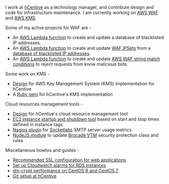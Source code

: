 I work at [hCentive](https://www.hcentive.com) as a technology manager, and contribute design and code for infrastructure maintenance.
I am currently working on [AWS WAF](https://aws.amazon.com/waf/) and [AWS KMS](https://aws.amazon.com/kms/).

Some of my active projects for WAF are -
* An [AWS Lambda function](https://github.com/hcentive/waf-update-ipdatabase) to create and update a database of blacklisted IP addresses.
* An [AWS Lambda function](https://github.com/hcentive/waf-update-blacklist) to create and update [WAF IPSets](http://docs.aws.amazon.com/waf/latest/APIReference/API_IPSet.html) from a [database of blacklisted IP addresses](https://github.com/hcentive/waf-update-ipdatabase).
* An [AWS Lambda function](https://github.com/hcentive/waf-update-badbotdata) to create and update [AWS WAF string match conditions](http://docs.aws.amazon.com/waf/latest/developerguide/web-acl-string-conditions.html) to reject requests from know malicious bots.

Some work on KMS -
* [Design](https://github.com/hcentive/kms) for AWS Key Management System (KMS) implementation for hCentive
* A [Ruby gem](https://github.com/hcentive/hcentive-kms-cli) for hCentive's KMS implementation

Cloud resources management tools -
* [Design](https://github.com/hcentive/cloudmanage) for hCentive's cloud resource management tool
* [EC2 instance startup and shutdown tool](https://github.com/hcentive/ec2-startup-shutdown) based on start and stop times defined in instance tags
* [Nagios plugin](https://github.com/hcentive/socketlabs-status) for [Socketlabs](https://www.socketlabs.com) SMTP server usage metrics
* [NodeJS module](https://github.com/hcentive/brocade-update-firewall) to update [Brocade VTM](http://www.brocade.com/en/products-services/software-networking/application-delivery-controllers/virtual-traffic-manager.html) security protection class and rules

Miscellaneous howtos and guides -
* [Recommended SSL configuration for web applications](how-to-ssllabs.md)
* [Set up Cloudwatch alarms for RDS instances](rds-cloudwatch-alarms.md)
* [dm-crypt performance on CentOS 6 and CentOS 7](https://github.com/satie/dm-crypt-centos-performance)
* [Git setup at hCentive](https://github.com/hcentive/git-setup)

